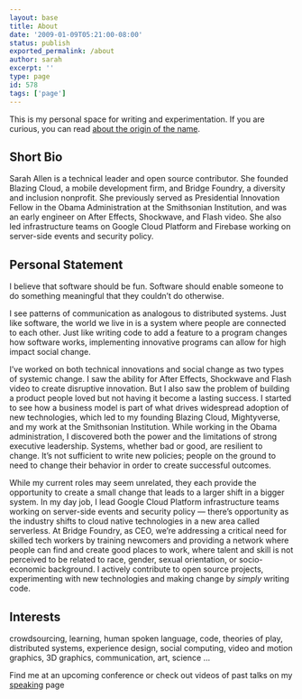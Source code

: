 ```yaml
---
layout: base
title: About
date: '2009-01-09T05:21:00-08:00'
status: publish
exported_permalink: /about
author: sarah
excerpt: ''
type: page
id: 578
tags: ['page']
---
```



This is my personal space for writing and experimentation. If you are curious, you can read [about the origin of the name](/ultrasaurus).

Short Bio
---------

Sarah Allen is a technical leader and open source contributor. She founded Blazing Cloud, a mobile development firm, and Bridge Foundry, a diversity and inclusion nonprofit. She previously served as Presidential Innovation Fellow in the Obama Administration at the Smithsonian Institution, and was an early engineer on After Effects, Shockwave, and Flash video. She also led infrastructure teams on Google Cloud Platform and Firebase working on server-side events and security policy.

Personal Statement
------------------

I believe that software should be fun. Software should enable someone to do something meaningful that they couldn’t do otherwise.

I see patterns of communication as analogous to distributed systems. Just like software, the world we live in is a system where people are connected to each other. Just like writing code to add a feature to a program changes how software works, implementing innovative programs can allow for high impact social change.

I’ve worked on both technical innovations and social change as two types of systemic change. I saw the ability for After Effects, Shockwave and Flash video to create disruptive innovation. But I also saw the problem of building a product people loved but not having it become a lasting success. I started to see how a business model is part of what drives widespread adoption of new technologies, which led to my founding Blazing Cloud, Mightyverse, and my work at the Smithsonian Institution. While working in the Obama administration, I discovered both the power and the limitations of strong executive leadership. Systems, whether bad or good, are resilient to change. It’s not sufficient to write new policies; people on the ground to need to change their behavior in order to create successful outcomes.

While my current roles may seem unrelated, they each provide the opportunity to create a small change that leads to a larger shift in a bigger system. In my day job, I lead Google Cloud Platform infrastructure teams working on server-side events and security policy — there’s opportunity as the industry shifts to cloud native technologies in a new area called serverless. At Bridge Foundry, as CEO, we’re addressing a critical need for skilled tech workers by training newcomers and providing a network where people can find and create good places to work, where talent and skill is not perceived to be related to race, gender, sexual orientation, or socio-economic background. I actively contribute to open source projects, experimenting with new technologies and making change by *simply* writing code.


Interests
---------

crowdsourcing, learning, human spoken language, code, theories of play, distributed systems, experience design, social computing, video and motion graphics, 3D graphics, communication, art, science …

Find me at an upcoming conference or check out videos of past talks on my [speaking](/speaking) page